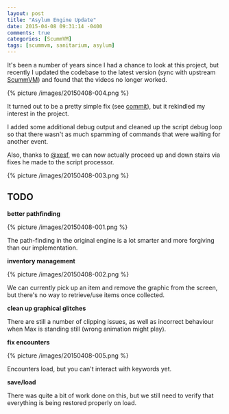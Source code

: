 ```yaml
---
layout: post
title: "Asylum Engine Update"
date: 2015-04-08 09:31:14 -0400
comments: true
categories: [ScummVM]
tags: [scummvm, sanitarium, asylum]
---
```


It's been a number of years since I had a chance to look at this project, but recently I updated the codebase to the latest version (sync with upstream [ScummVM](https://github.com/scummvm/scummvm)) and found that the videos no longer worked.

{% picture /images/20150408-004.png %}

It turned out to be a pretty simple fix (see [commit](https://github.com/alexbevi/scummvm/commit/1ed45a5802a7ab9603aa72f8e18196e980657c23)), but it rekindled my interest in the project.

<!-- more -->

I added some additional debug output and cleaned up the script debug loop so that there wasn't as much spamming of commands that were waiting for another event.

Also, thanks to [@xesf](https://github.com/xesf), we can now actually proceed up and down stairs via fixes he made to the script processor.

{% picture /images/20150408-003.png %}

## TODO

**better pathfinding**

{% picture /images/20150408-001.png %}

The path-finding in the original engine is a lot smarter and more forgiving than our implementation.

**inventory management**

{% picture /images/20150408-002.png %}

We can currently pick up an item and remove the graphic from the screen, but there's no way to retrieve/use items once collected.

**clean up graphical glitches**

There are still a number of clipping issues, as well as incorrect behaviour when Max is standing still (wrong animation might play).

**fix encounters**

{% picture /images/20150408-005.png %}

Encounters load, but you can't interact with keywords yet.

**save/load**

There was quite a bit of work done on this, but we still need to verify that everything is being restored properly on load.